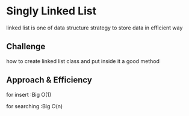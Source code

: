 # Singly Linked List
linked list is one of data structure strategy to store data in efficient way

## Challenge
how to create linked list class and put inside it a good method 


## Approach & Efficiency
for insert :Big O(1)

for searching :Big O(n)
